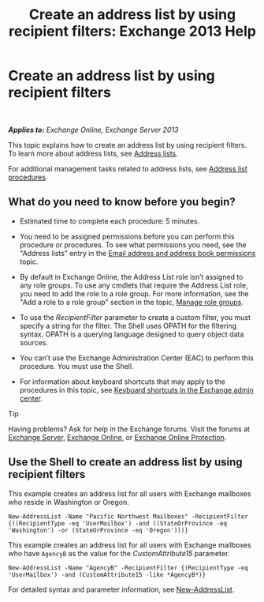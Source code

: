 ﻿---
title: 'Create an address list by using recipient filters: Exchange 2013 Help'
TOCTitle: Create an address list by using recipient filters
ms:assetid: 8eabea64-97c6-40af-b61c-9b6a125cbdf1
ms:mtpsurl: https://technet.microsoft.com/en-us/library/Bb123718(v=EXCHG.150)
ms:contentKeyID: 49289339
ms.date: 12/10/2017
mtps_version: v=EXCHG.150
---

# Create an address list by using recipient filters

 

_**Applies to:** Exchange Online, Exchange Server 2013_


This topic explains how to create an address list by using recipient filters. To learn more about address lists, see [Address lists](address-lists-exchange-2013-help.md).

For additional management tasks related to address lists, see [Address list procedures](address-list-procedures-exchange-2013-help.md).

## What do you need to know before you begin?

  - Estimated time to complete each procedure: 5 minutes.

  - You need to be assigned permissions before you can perform this procedure or procedures. To see what permissions you need, see the "Address lists" entry in the [Email address and address book permissions](email-address-and-address-book-permissions-exchange-2013-help.md) topic.

  - By default in Exchange Online, the Address List role isn’t assigned to any role groups. To use any cmdlets that require the Address List role, you need to add the role to a role group. For more information, see the "Add a role to a role group" section in the topic, [Manage role groups](manage-role-groups-exchange-2013-help.md).

  - To use the *RecipientFilter* parameter to create a custom filter, you must specify a string for the filter. The Shell uses OPATH for the filtering syntax. OPATH is a querying language designed to query object data sources.

  - You can’t use the Exchange Administration Center (EAC) to perform this procedure. You must use the Shell.

  - For information about keyboard shortcuts that may apply to the procedures in this topic, see [Keyboard shortcuts in the Exchange admin center](keyboard-shortcuts-in-the-exchange-admin-center-exchange-online-protection-help.md).


> [!TIP]
> Having problems? Ask for help in the Exchange forums. Visit the forums at <A href="https://go.microsoft.com/fwlink/p/?linkid=60612">Exchange Server</A>, <A href="https://go.microsoft.com/fwlink/p/?linkid=267542">Exchange Online</A>, or <A href="https://go.microsoft.com/fwlink/p/?linkid=285351">Exchange Online Protection</A>.



## Use the Shell to create an address list by using recipient filters

This example creates an address list for all users with Exchange mailboxes who reside in Washington or Oregon.

    New-AddressList -Name "Pacific Northwest Mailboxes" -RecipientFilter {((RecipientType -eq 'UserMailbox') -and ((StateOrProvince -eq 'Washington') -or (StateOrProvince -eq 'Oregon')))}

This example creates an address list for all users with Exchange mailboxes who have `AgencyB` as the value for the *CustomAttribute15* parameter.

    New-AddressList -Name "AgencyB" -RecipientFilter {(RecipientType -eq 'UserMailbox') -and (CustomAttribute15 -like *AgencyB*)}

For detailed syntax and parameter information, see [New-AddressList](https://technet.microsoft.com/en-us/library/aa996912\(v=exchg.150\)).

